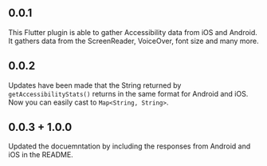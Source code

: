 ## 0.0.1

This Flutter plugin is able to gather Accessibility data from iOS and Android. It gathers data from the ScreenReader, VoiceOver, font size and many more. 

## 0.0.2

Updates have been made that the String returned by ```getAccessibilityStats()``` returns in the same format for Android and iOS. Now you can easily cast to ```Map<String, String>```.

## 0.0.3 + 1.0.0
Updated the docuemntation by including the responses from Android and iOS in the README.